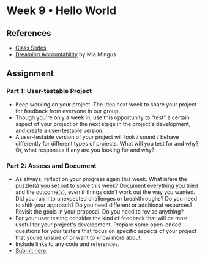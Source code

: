 # Week 9 • Hello World

## References

- [Class
  Slides](https://drive.google.com/drive/folders/1CJBvOWjvRA19uFPxTAXgoDglkHBmJadJ?usp=sharing)
- [Dreaming
  Accountability](https://leavingevidence.wordpress.com/2019/05/05/dreaming-accountability-dreaming-a-returning-to-ourselves-and-each-other/)
  by Mia Mingus

## Assignment

### Part 1: User-testable Project

- Keep working on your project. The idea next week to share your project for
  feedback from everyone in our group.
- Though you're only a week in, use this opportunity to "test" a certain aspect
  of your project or the next stage in the project's development, and create a
  user-testable version.
- A user-testable version of your project will look / sound / behave differently
  for different types of projects. What will you test for and why? Or, what
  responses if any are you looking for and why?

### Part 2: Assess and Document

- As always, reflect on your progress again this week. What is/are the puzzle(s)
  you set out to solve this week? Document everything you tried and the
  outcome(s), even if things didn’t work out the way you wanted. Did you run
  into unexpected challenges or breakthroughs? Do you need to shift your
  approach? Do you need different or additional resources? Revisit the goals in
  your proposal. Do you need to revise anything?
- For your user testing consider the kind of feedback that will be most useful
  for your project's development. Prepare some open-ended questions for your
  testers that focus on specific aspects of your project that you’re unsure of
  or want to know more about.
- Include links to any code and references.
- [Submit here](https://forms.gle/5AgRQUsAeUj8mVNTA).
